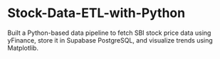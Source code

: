 # Stock-Data-ETL-with-Python
Built a Python-based data pipeline to fetch SBI stock price data using yFinance, store it in Supabase PostgreSQL, and visualize trends using Matplotlib.
